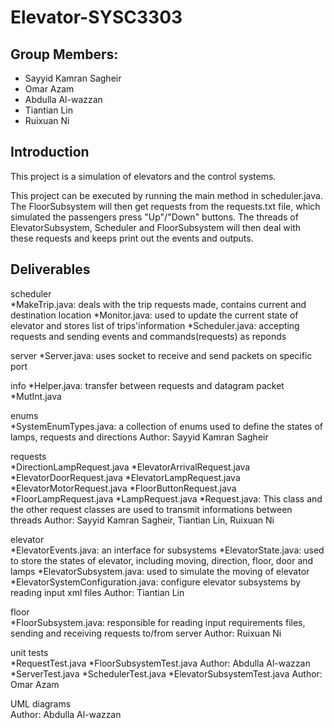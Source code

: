 # Elevator-SYSC3303
## Group Members:
- Sayyid Kamran Sagheir 
- Omar Azam 
- Abdulla Al-wazzan 
- Tiantian Lin 
- Ruixuan Ni 

## Introduction
This project is a simulation of elevators and the control systems.

This project can be executed by running the main method in scheduler.java. The FloorSubsystem will then get requests from 
the requests.txt file, which simulated the passengers press "Up"/"Down" buttons. The threads of ElevatorSubsystem, Scheduler
and FloorSubsystem will then deal with these requests and keeps print out the events and outputs.

## Deliverables

scheduler  
*MakeTrip.java: deals with the trip requests made, contains current and destination location
*Monitor.java: used to update the current state of elevator and stores list of trips'information
*Scheduler.java: accepting requests and sending events and commands(requests) as reponds

server
*Server.java: uses socket to receive and send packets on specific port

info
*Helper.java: transfer between requests and datagram packet
*MutInt.java

enums  
*SystemEnumTypes.java: a collection of enums used to define the states of lamps, requests and directions
Author: Sayyid Kamran Sagheir   

requests  
*DirectionLampRequest.java
*ElevatorArrivalRequest.java
*ElevatorDoorRequest.java
*ElevatorLampRequest.java
*ElevatorMotorRequest.java
*FloorButtonRequest.java
*FloorLampRequest.java
*LampRequest.java
*Request.java: This class and the other request classes are used to transmit informations between threads
Author: Sayyid Kamran Sagheir, Tiantian Lin, Ruixuan Ni

elevator  
*ElevatorEvents.java: an interface for subsystems
*ElevatorState.java: used to store the states of elevator, including moving, direction, floor, door and lamps
*ElevatorSubsystem.java: used to simulate the moving of elevator
*ElevatorSystemConfiguration.java: configure elevator subsystems by reading input xml files
Author: Tiantian Lin

floor   
*FloorSubsystem.java: responsible for reading input requirements files, sending and receiving requests to/from server
Author: Ruixuan Ni

unit tests  
*RequestTest.java
*FloorSubsystemTest.java
Author: Abdulla Al-wazzan
*ServerTest.java
*SchedulerTest.java
*ElevatorSubsystemTest.java
Author: Omar Azam 

UML diagrams  
Author: Abdulla Al-wazzan 
